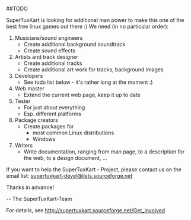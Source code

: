 ##TODO

SuperTuxKart is looking for additional man power to make this
one of the best free linux games out there :) We need (in 
no particular order):

1. Musicians/sound engineers
   - Create additional background soundtrack
   - Create sound effects
2. Artists and track designer
   - Create additional tracks
   - Create additional art work for tracks,
     background images
3. Developers
   - See todo list below - it's rather long at the moment :)
4. Web master
   - Extend the current web page, keep it up to date
5. Tester
   - For just about everything
   - Esp. different platforms
6. Package creators
   - Create packages for 
     - most common Linux distributions
     - Windows
7. Writers
   - Write documentation, ranging from man page, to
     a description for the web, to a design document, ...

If you want to help the SuperTuxKart - Project, please
contact us on the email list: [supertuxkart-devel@lists.sourceforge.net](mailto:supertuxkart-devel@lists.sourceforge.net)

Thanks in advance!

-- The SuperTuxKart-Team


For details, see <http://supertuxkart.sourceforge.net/Get_involved>
